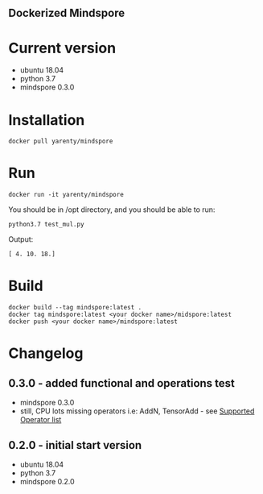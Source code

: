 Dockerized Mindspore
-------------------

# Current version

* ubuntu 18.04
* python 3.7
* mindspore 0.3.0



# Installation
```shell script
docker pull yarenty/mindspore
```

# Run
```shell script
docker run -it yarenty/mindspore
```

You should be in /opt directory, and you should be able to run:
```shell script
python3.7 test_mul.py
```

Output:
```text
[ 4. 10. 18.]
``` 

# Build
```shell script
docker build --tag mindspore:latest .  
docker tag mindspore:latest <your docker name>/midspore:latest   
docker push <your docker name>/mindspore:latest  
```


# Changelog

## 0.3.0 - added functional and operations test 
* mindspore 0.3.0
* still, CPU lots missing operators i.e: AddN, TensorAdd - see [Supported Operator list](https://www.mindspore.cn/docs/zh-CN/0.3.0-alpha/operator_list.html)

## 0.2.0 - initial start version
* ubuntu 18.04
* python 3.7
* mindspore 0.2.0

